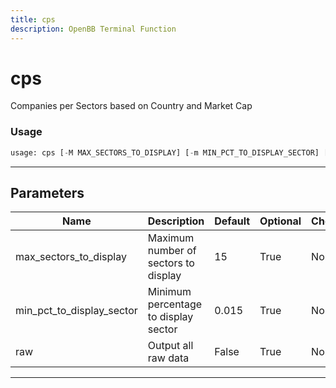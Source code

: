 ```yaml
---
title: cps
description: OpenBB Terminal Function
---
```


# cps

Companies per Sectors based on Country and Market Cap

### Usage

```python
usage: cps [-M MAX_SECTORS_TO_DISPLAY] [-m MIN_PCT_TO_DISPLAY_SECTOR] [-r]
```

---

## Parameters

| Name | Description | Default | Optional | Choices |
| ---- | ----------- | ------- | -------- | ------- |
| max_sectors_to_display | Maximum number of sectors to display | 15 | True | None |
| min_pct_to_display_sector | Minimum percentage to display sector | 0.015 | True | None |
| raw | Output all raw data | False | True | None |
---

